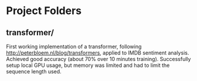 # Project Folders

## transformer/

First working implementation of a transformer, following http://peterbloem.nl/blog/transformers, applied to IMDB sentiment analysis. Achieved good accuracy (about 70% over 10 minutes training). Successfully setup local GPU usage, but memory was limited and had to limit the sequence length used.